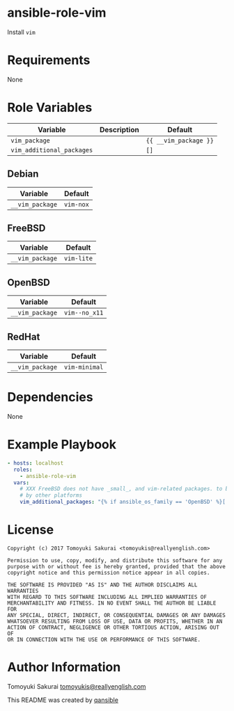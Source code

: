 # ansible-role-vim

Install `vim`

# Requirements

None

# Role Variables

| Variable | Description | Default |
|----------|-------------|---------|
| `vim_package` | | `{{ __vim_package }}` |
| `vim_additional_packages` | | `[]` |

## Debian

| Variable | Default |
|----------|---------|
| `__vim_package` | `vim-nox` |

## FreeBSD

| Variable | Default |
|----------|---------|
| `__vim_package` | `vim-lite` |

## OpenBSD

| Variable | Default |
|----------|---------|
| `__vim_package` | `vim--no_x11` |

## RedHat

| Variable | Default |
|----------|---------|
| `__vim_package` | `vim-minimal` |

# Dependencies

None

# Example Playbook

```yaml
- hosts: localhost
  roles:
    - ansible-role-vim
  vars:
    # XXX FreeBSD does not have _small_, and vim-related packages. to be tested
    # by other platforms
    vim_additional_packages: "{% if ansible_os_family == 'OpenBSD' %}[ 'vim-spell-uk' ]{% elif ansible_os_family == 'Debian' %}[ 'vim-scripts' ]{% elif ansible_os_family == 'RedHat' %}[ 'protobuf-vim' ]{% else %}[]{% endif %}"
```

# License

```
Copyright (c) 2017 Tomoyuki Sakurai <tomoyukis@reallyenglish.com>

Permission to use, copy, modify, and distribute this software for any
purpose with or without fee is hereby granted, provided that the above
copyright notice and this permission notice appear in all copies.

THE SOFTWARE IS PROVIDED "AS IS" AND THE AUTHOR DISCLAIMS ALL WARRANTIES
WITH REGARD TO THIS SOFTWARE INCLUDING ALL IMPLIED WARRANTIES OF
MERCHANTABILITY AND FITNESS. IN NO EVENT SHALL THE AUTHOR BE LIABLE FOR
ANY SPECIAL, DIRECT, INDIRECT, OR CONSEQUENTIAL DAMAGES OR ANY DAMAGES
WHATSOEVER RESULTING FROM LOSS OF USE, DATA OR PROFITS, WHETHER IN AN
ACTION OF CONTRACT, NEGLIGENCE OR OTHER TORTIOUS ACTION, ARISING OUT OF
OR IN CONNECTION WITH THE USE OR PERFORMANCE OF THIS SOFTWARE.
```

# Author Information

Tomoyuki Sakurai <tomoyukis@reallyenglish.com>

This README was created by [qansible](https://github.com/trombik/qansible)
